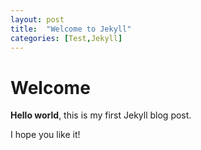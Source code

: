 ```yaml
---
layout: post
title:  "Welcome to Jekyll"
categories: [Test,Jekyll]
---
```


# Welcome

**Hello world**, this is my first Jekyll blog post.

I hope you like it!